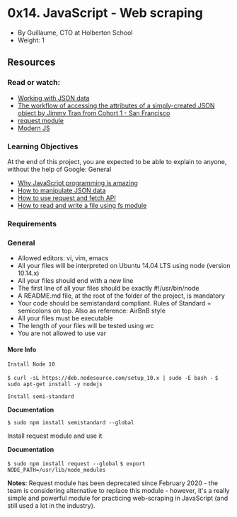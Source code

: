 # 0x14. JavaScript - Web scraping

- By Guillaume, CTO at Holberton School
- Weight: 1

## Resources

### Read or watch:

- [Working with JSON data]()
- [The workflow of accessing the attributes of a simply-created JSON object by Jimmy Tran from Cohort 1 - San Francisco]()
- [request module]()
- [Modern JS]()

### Learning Objectives

At the end of this project, you are expected to be able to explain to anyone, without the help of Google:
General

- [Why JavaScript programming is amazing]()
- [How to manipulate JSON data]()
- [How to use request and fetch API]()
- [How to read and write a file using fs module]()

### Requirements
### General

- Allowed editors: vi, vim, emacs
- All your files will be interpreted on Ubuntu 14.04 LTS using node (version 10.14.x)
- All your files should end with a new line
- The first line of all your files should be exactly #!/usr/bin/node
- A README.md file, at the root of the folder of the project, is mandatory
- Your code should be semistandard compliant. Rules of Standard + semicolons on top. Also as reference: AirBnB style
- All your files must be executable
- The length of your files will be tested using wc
- You are not allowed to use var

#### More Info
`Install Node 10`

`$ curl -sL https://deb.nodesource.com/setup_10.x | sudo -E bash -`
`$ sudo apt-get install -y nodejs`

`Install semi-standard`

**Documentation**

`$ sudo npm install semistandard --global`

Install request module and use it

**Documentation**

`$ sudo npm install request --global`
`$ export NODE_PATH=/usr/lib/node_modules`

**Notes**: Request module has been deprecated since February 2020 - the team is considering alternative to replace this module - however, it's a really simple and powerful module for practicing web-scraping in JavaScript (and still used a lot in the industry).
